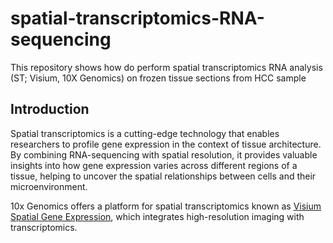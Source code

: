 # spatial-transcriptomics-RNA-sequencing
This repository shows how do perform spatial transcriptomics  RNA analysis (ST; Visium, 10X Genomics) on frozen tissue sections from HCC sample

## Introduction
Spatial transcriptomics is a cutting-edge technology that enables researchers to profile gene expression in the context of tissue architecture. By combining RNA-sequencing with spatial resolution, it provides valuable insights into how gene expression varies across different regions of a tissue, helping to uncover the spatial relationships between cells and their microenvironment.  

10x Genomics offers a platform for spatial transcriptomics known as [Visium Spatial Gene Expression](https://www.10xgenomics.com/spatial-transcriptomics?utm_medium=search&utm_%5B%E2%80%A6%5DAR=&usercampaignid=701VI00000I7ytIYAR&gad_source=1), which integrates high-resolution imaging with transcriptomics.
